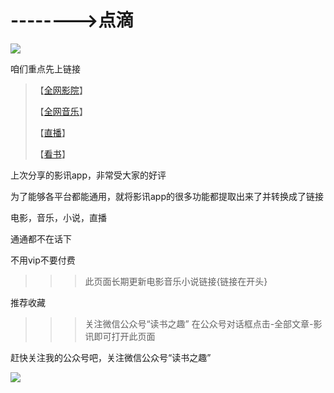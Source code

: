 # -------->点滴

![](https://github.com/fangsxin/dushu/blob/master/img/%E6%A0%87%E9%A2%98.png?raw=true)

咱们重点先上链接


> 【[全网影院](https://fangsxin.github.io/2018/12/29/全网影院/)】
>
> 【[全网音乐](https://fangsxin.github.io/2018/12/29/全网音乐/)】
>
> 【[直播](https://fangsxin.github.io/2018/12/29/直播/)】
>
> 【[看书](https://fangsxin.github.io/2018/12/29/看书/)】




<u></u>

上次分享的影讯app，非常受大家的好评

为了能够各平台都能通用，就将影讯app的很多功能都提取出来了并转换成了链接
>>>


电影，音乐，小说，直播

通通都不在话下

不用vip不要付费

>>>此页面长期更新电影音乐小说链接{链接在开头}

推荐收藏

>>>关注微信公众号“读书之趣”
在公众号对话框点击-全部文章-影讯即可打开此页面


赶快关注我的公众号吧，关注微信公众号“读书之趣”

![](https://github.com/fangsxin/dushu/blob/master/img/%E5%BE%AE%E4%BF%A1%E4%BA%8C%E7%BB%B4%E7%A0%81%E5%85%B3%E6%B3%A8.png?raw=true)

